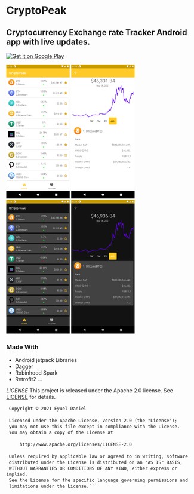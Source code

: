 # CryptoPeak

## Cryptocurrency Exchange rate Tracker Android app with live updates.

<a href="https://play.google.com/store/apps/details?id=com.codexo.cryptopeak" target="_blank">
<img src="https://play.google.com/intl/en_us/badges/images/generic/en-play-badge.png" alt="Get it on Google Play" height="100"/></a>


<p float="left">
  <img src="screenshots/1.png" width="170" />
  <img src="screenshots/2.png" width="170" /> 
  <img src="screenshots/3.png" width="170" />
  <img src="screenshots/4.png" width="170" />
</p>

### Made With
- Android jetpack Libraries
- Dagger
- Robinhood Spark
- Retrofit2 ...






*LICENSE*
This project is released under the Apache 2.0 license. See [LICENSE](./LICENSE) for details.

  ```
   Copyright © 2021 Eyuel Daniel
   
   Licensed under the Apache License, Version 2.0 (the "License");
   you may not use this file except in compliance with the License.
   You may obtain a copy of the License at

       http://www.apache.org/licenses/LICENSE-2.0

   Unless required by applicable law or agreed to in writing, software
   distributed under the License is distributed on an "AS IS" BASIS,
   WITHOUT WARRANTIES OR CONDITIONS OF ANY KIND, either express or implied.
   See the License for the specific language governing permissions and
   limitations under the License.```

